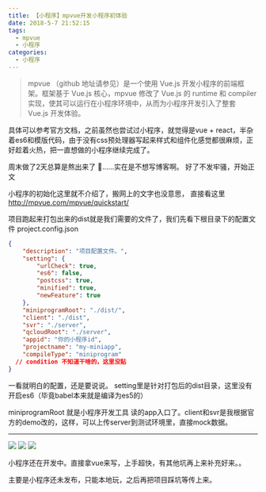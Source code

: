 ```yaml
---
title: 【小程序】mpvue开发小程序初体验
date: 2018-5-7 21:52:15
tags:
  - mpvue
  - 小程序
categories:
  - 小程序
---
```


> mpvue （github 地址请参见）是一个使用 Vue.js 开发小程序的前端框架。框架基于 Vue.js 核心，mpvue 修改了 Vue.js 的 runtime 和 compiler 实现，使其可以运行在小程序环境中，从而为小程序开发引入了整套 Vue.js 开发体验。

具体可以参考官方文档，之前虽然也尝试过小程序，就觉得是vue + react，半杂着es6和模版代码，由于没有css预处理器写起来样式和组件化感觉都很麻烦，正好趁着火热，把一直想做的小程序继续完成了。

<!-- more -->

周末做了2天总算是熬出来了 ……实在是不想写博客啊。 好了不发牢骚，开始正文

小程序的初始化这里就不介绍了，搬网上的文字也没意思， 直接看这里 http://mpvue.com/mpvue/quickstart/

项目跑起来打包出来的dist就是我们需要的文件了，我们先看下根目录下的配置文件 project.config.json

```json
{
	"description": "项目配置文件。",
	"setting": {
		"urlCheck": true,
		"es6": false,
		"postcss": true,
		"minified": true,
		"newFeature": true
	},
	"miniprogramRoot": "./dist/",
	"client": "./dist",
	"svr": "./server",
	"qcloudRoot": "./server",
	"appid": "你的小程序id",
	"projectname": "my-miniapp",
	"compileType": "miniprogram"
  // condition 不知道干啥的，这里没贴
}
```

一看就明白的配置，还是要说说。 setting里是针对打包后的dist目录，这里没有开启es6（毕竟babel本来就是编译为es5的）

miniprogramRoot 就是小程序开发工具 读的app入口了。client和svr是我根据官方的demo改的，这样，可以上传server到测试环境里，直接mock数据。

---

![](http://blog.fueson.top/article/img/miniapp1.jpg)
![](http://blog.fueson.top/article/img/miniapp2.jpg)
![](http://blog.fueson.top/article/img/miniapp3.jpg)

小程序还在开发中。直接拿vue来写，上手超快，有其他坑再上来补充好来。。

主要是小程序还未发布，只能本地玩，之后再把项目踩坑等传上来。

